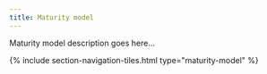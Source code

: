 ```yaml
---
title: Maturity model
---
```


Maturity model description goes here...

{% include section-navigation-tiles.html type="maturity-model" %}
